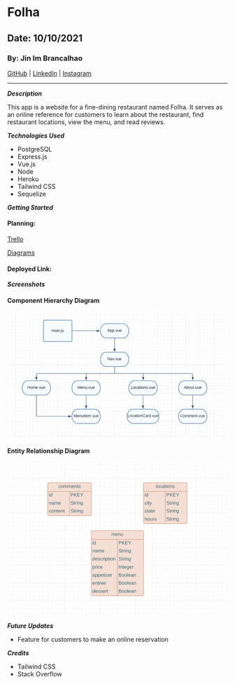 # Folha

## Date: 10/10/2021

### By: Jin Im Brancalhao

[GitHub](https://github.com/jinimbrancalhao) | [LinkedIn](https://www.linkedin.com/in/jin-im-826a6b215/) | [Instagram](https://www.instagram.com/jinnybphoto/)

---

**_Description_**

This app is a website for a fine-dining restaurant named Folha. It serves as an online reference for customers to learn about the restaurant, find restaurant locations, view the menu, and read reviews.

**_Technologies Used_**

- PostgreSQL
- Express.js
- Vue.js
- Node
- Heroku
- Tailwind CSS
- Sequelize

**_Getting Started_**

#### Planning:

[Trello](https://trello.com/b/IUqttuWT/folha)

[Diagrams](https://lucid.app/lucidchart/bdcfc9da-1281-4c33-a9ce-df47ce789922/edit?viewport_loc=449%2C220%2C1098%2C1188%2C0_0&invitationId=inv_d3409a7f-35cc-4063-98ea-a5bf503edfa1)

#### Deployed Link:

**_Screenshots_**

#### Component Hierarchy Diagram

![CHD](./screenshots/chd.png)

#### Entity Relationship Diagram

![ERD](./screenshots/erd.png)

**_Future Updates_**

- Feature for customers to make an online reservation

**_Credits_**

- Tailwind CSS
- Stack Overflow
